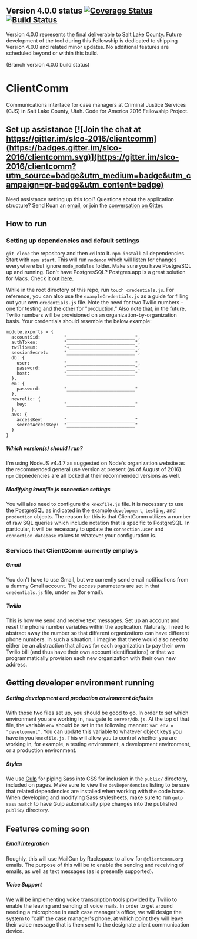 
## Version 4.0.0 status [![Coverage Status](https://codecov.io/github/slco-2016/clientcomm/coverage.svg?branch=v4)](https://codecov.io/github/slco-2016/clientcomm/coverage.svg?branch=v4) [![Build Status](https://travis-ci.org/slco-2016/clientcomm.svg?branch=v4)](https://travis-ci.org/slco-2016/clientcomm)
Version 4.0.0 represents the final deliverable to Salt Lake County. Future development of the tool during this Fellowship is dedicated to shipping Version 4.0.0 and related minor updates. No additional features are scheduled beyond or within this build.

(Branch version 4.0.0 build status)

# ClientComm
Communications interface for case managers at Criminal Justice Services (CJS) in Salt Lake County, Utah. Code for America 2016 Fellowship Project.


## Set up assistance [![Join the chat at https://gitter.im/slco-2016/clientcomm](https://badges.gitter.im/slco-2016/clientcomm.svg)](https://gitter.im/slco-2016/clientcomm?utm_source=badge&utm_medium=badge&utm_campaign=pr-badge&utm_content=badge)
Need assistance setting up this tool? Questions about the application structure? Send Kuan an [email](http://kuanbutts.com/contact/), or join the [conversation on Gitter](https://gitter.im/slco-2016/clientcomm).


## How to run
### Setting up dependencies and default settings
`git clone` the repository and then `cd` into it. `npm install` all dependencies. Start with `npm start`. This will run `nodemon` which will listen for changes everywhere but ignore `node_modules` folder. Make sure you have PostgreSQL up and running. Don't have PostgresSQL? Postgres.app is a great solution for Macs. Check it out [here](http://postgresapp.com/).

While in the root directory of this repo, run `touch credentials.js`. For reference, you can also use the `exampleCredentials.js` as a guide for filling out your own `credentials.js` file. Note the need for two Twilio numbers - one for testing and the other for "production." Also note that, in the future, Twilio numbers will be provisioned on an organization-by-organization basis. Your credentials should resemble the below example:

```
module.exports = {
  accountSid:         "__________________________",
  authToken:          "__________________________",
  twilioNum:          "+_________________________",
  sessionSecret:      "__________________________",
  db: {
    user:             "__________________________",
    password:         "__________________________",
    host:             "__________________________"
  },
  em: {
    password:         "__________________________"
  },
  newrelic: {
    key:              "__________________________"
  },
  aws: {
    accessKey:        "__________________________"
    secretAccessKey:  "__________________________"
  }
}
```

##### Which version(s) should I run?
I'm using NodeJS v4.4.7 as suggested on Node's organization website as the recommended general use version at present (as of August of 2016). `npm` depnedencies are all locked at their recommended versions as well.

##### Modifying knexfile.js connection settings
You will also need to configure the `knexfile.js` file. It is necessary to use the PostgreSQL as indicated in the example `development`, `testing`, and `production` objects. The reason for this is that ClientComm utilizes a number of raw SQL queries which include notation that is specific to PostgreSQL. In particular, it will be necessary to update the `connection.user` and `connection.database` values to whatever your configuration is.

### Services that ClientComm currently employs
##### Gmail
You don't have to use Gmail, but we currently send email notifications from a dummy Gmail account. The access parameters are set in that `credentials.js` file, under `em` (for email). 

##### Twilio
This is how we send and receive text messages. Set up an account and reset the phone number variables within the application. Naturally, I need to abstract away the number so that different organizations can have different phone numbers. In such a situation, I imagine that there would also need to either be an abstraction that allows for each organization to pay their own Twilio bill (and thus have their own account identifications) or that we programmatically provision each new organization with their own new address.


## Getting developer environment running
##### Setting development and production environment defaults
With those two files set up, you should be good to go. In order to set which environment you are working in, navigate to `server/db.js`. At the top of that file, the variable `env` should be set in the following manner: `var env = "development"`. You can update this variable to whatever object keys you have in you `knexfile.js`. This will allow you to control whether you are working in, for example, a testing environment, a development environment, or a production environment.

##### Styles
We use [Gulp](http://gulpjs.com/) for piping Sass into CSS for inclusion in the `public/` directory, included on pages. Make sure to view the `devDependencies` listing to be sure that related dependencies are installed when working with the code base. When developing and modifying Sass stylesheets, make sure to run `gulp sass:watch` to have Gulp automatically pipe changes into the published `public/` directory.


## Features coming soon
##### Email integration
Roughly, this will use MailGun by Rackspace to allow for `@clientcomm.org` emails. The purpose of this will be to enable the sending and receiving of emails, as well as text messages (as is presently supported).

##### Voice Support
We will be implementing voice transcription tools provided by Twilio to enable the leaving and sending of voice mails. In order to get around needing a microphone in each case manager's office, we will design the system to "call" the case manager's phone, at which point they will leave their voice message that is then sent to the designate client communication device.
